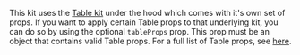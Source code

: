 This kit uses the [Table kit](https://playbook.powerapp.cloud/kits/table/react) under the hood which comes with it's own set of props. If you want to apply certain Table props to that underlying kit, you can do so by using the optional `tableProps` prop. This prop must be an object that contains valid Table props. For a full list of Table props, see [here](https://playbook.powerapp.cloud/kits/table/react).